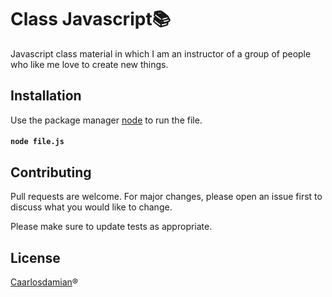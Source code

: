 # Class Javascript📚 
Javascript class material in which I am an instructor of a group of people who like me love to create new things.

## Installation

Use the package manager [node](https://nodejs.org/es/download/) to run the file.
#### `node file.js`

## Contributing
Pull requests are welcome. For major changes, please open an issue first to discuss what you would like to change.

Please make sure to update tests as appropriate.

## License
[Caarlosdamian](https://github.com/caarlosdamian)®️

